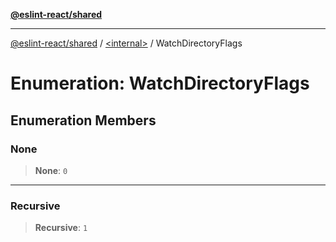 [**@eslint-react/shared**](../../README.md)

***

[@eslint-react/shared](../../README.md) / [\<internal\>](../README.md) / WatchDirectoryFlags

# Enumeration: WatchDirectoryFlags

## Enumeration Members

### None

> **None**: `0`

***

### Recursive

> **Recursive**: `1`
